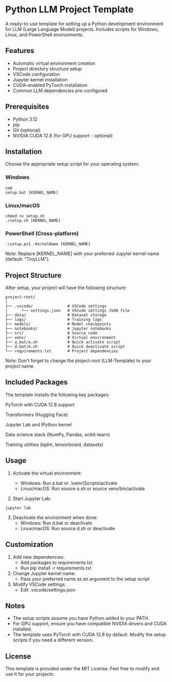 # Python LLM Project Template

A ready-to-use template for setting up a Python development environment for LLM (Large Language Model) projects. Includes scripts for Windows, Linux, and PowerShell environments.

## Features

- Automatic virtual environment creation
- Project directory structure setup
- VSCode configuration
- Jupyter kernel installation
- CUDA-enabled PyTorch installation
- Common LLM dependencies pre-configured

## Prerequisites

- Python 3.12
- pip
- Git (optional)
- NVIDIA CUDA 12.8 (for GPU support - optional)

## Installation
Choose the appropriate setup script for your operating system:

### Windows
```
cmd
setup.bat [KERNEL_NAME]
```

### Linux/macOS
```
chmod +x setup.sh
./setup.sh [KERNEL_NAME]
```

### PowerShell (Cross-platform)
```
.\setup.ps1 -KernelName [KERNEL_NAME]
```

Note: Replace [KERNEL_NAME] with your preferred Jupyter kernel name (default: "TinyLLM").

## Project Structure
After setup, your project will have the following structure:
```
project-root/
│
├── .vscode/               # VSCode settings
│      └── settings.json   # VSCode settings JSON file
├── data/                  # Dataset storage
├── logs/                  # Training logs
├── models/                # Model checkpoints
├── notebooks/             # Jupyter notebooks
├── src/                   # Source code
├── venv/                  # Virtual environment
├── a.bat/a.sh             # Quick activate script
├── d.bat/d.sh             # Quick deactivate script
└── requirements.txt       # Project dependencies
```
Note: Don't forget to change the ptoject-root (LLM-Template) to your project name.

## Included Packages
The template installs the following key packages:

PyTorch with CUDA 12.8 support

Transformers (Hugging Face)

Jupyter Lab and IPython kernel

Data science stack (NumPy, Pandas, scikit-learn)

Training utilities (tqdm, tensorboard, datasets)

## Usage
1. Activate the virtual environment:
    - Windows: Run a.bat or .\venv\Scripts\activate
    - Linux/macOS: Run source a.sh or source venv/bin/activate

2. Start Jupyter Lab:
```
jupyter lab
```

3. Deactivate the environment when done:
    - Windows: Run d.bat or deactivate
    - Linux/macOS: Run source d.sh or deactivate

## Customization
1. Add new dependencies:
    - Add packages to requirements.txt
    - Run pip install -r requirements.txt
2. Change Jupyter kernel name:
    - Pass your preferred name as an argument to the setup script
3. Modify VSCode settings:
    - Edit .vscode/settings.json

## Notes
- The setup scripts assume you have Python added to your PATH.
- For GPU support, ensure you have compatible NVIDIA drivers and CUDA installed.
- The template uses PyTorch with CUDA 12.8 by default. Modify the setup scripts if you need a different version.

## License
This template is provided under the MIT License. Feel free to modify and use it for your projects.














